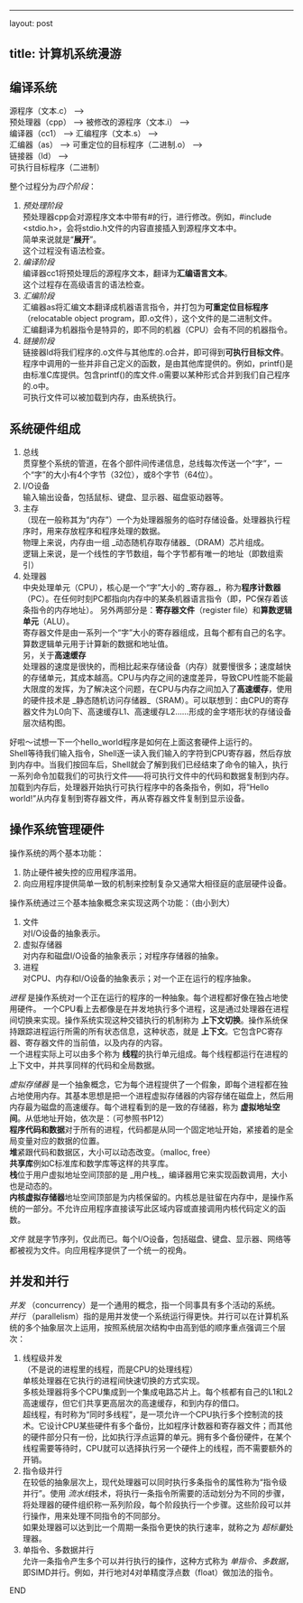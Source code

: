 ---
layout: post  
## title: 计算机系统漫游

## 编译系统  
源程序（文本.c） --\>  
预处理器（cpp） --\> 被修改的源程序（文本.i） --\>  
编译器（cc1） --\> 汇编程序（文本.s） --\>  
汇编器（as） --\> 可重定位的目标程序（二进制.o） --\>  
链接器（ld） --\>  
可执行目标程序（二进制）

整个过程分为*四个阶段*：  
1. _预处理阶段_  
    预处理器cpp会对源程序文本中带有#的行，进行修改。例如，#include \<stdio.h\>，会将stdio.h文件的内容直接插入到源程序文本中。  
    简单来说就是“**展开**”。  
    这个过程没有语法检查。
2. _编译阶段_  
	编译器cc1将预处理后的源程序文本，翻译为**汇编语言文本**。  
	这个过程存在高级语言的语法检查。
3. _汇编阶段_  
	汇编器as将汇编文本翻译成机器语言指令，并打包为**可重定位目标程序**（relocatable object program，即.o文件），这个文件的是二进制文件。  
	汇编翻译为机器指令是特异的，即不同的机器（CPU）会有不同的机器指令。
4. _链接阶段_  
	链接器ld将我们程序的.o文件与其他库的.o合并，即可得到**可执行目标文件**。程序中调用的一些并非自己定义的函数，是由其他库提供的。例如，printf()是由标准C库提供。包含printf()的库文件.o需要以某种形式合并到我们自己程序的.o中。  
	可执行文件可以被加载到内存，由系统执行。

## 系统硬件组成  
1. 总线  
    贯穿整个系统的管道，在各个部件间传递信息，总线每次传送一个“字”，一个“字”的大小有4个字节（32位），或8个字节（64位）。
2. I/O设备  
	输入输出设备，包括鼠标、键盘、显示器、磁盘驱动器等。
3. 主存  
	（现在一般称其为“内存”）一个为处理器服务的临时存储设备。处理器执行程序时，用来存放程序和程序处理的数据。  
	物理上来说，内存由一组 \_动态随机存取存储器\_（DRAM）芯片组成。  
	逻辑上来说，是一个线性的字节数组，每个字节都有唯一的地址（即数组索引）  
4. 处理器  
	中央处理单元（CPU），核心是一个“字”大小的 \_寄存器\_，称为**程序计数器**（PC）。在任何时刻PC都指向内存中的某条机器语言指令（即，PC保存着该条指令的内存地址）。
	另外两部分是：**寄存器文件**（register file）和**算数逻辑单元**（ALU）。  
	寄存器文件是由一系列一个“字”大小的寄存器组成，且每个都有自己的名字。  
	算数逻辑单元用于计算新的数据和地址值。  
	另，关于**高速缓存**  
	处理器的速度是很快的，而相比起来存储设备（内存）就要慢很多；速度越快的存储单元，其成本越高。CPU与内存之间的速度差异，导致CPU性能不能最大限度的发挥，为了解决这个问题，在CPU与内存之间加入了**高速缓存**，使用的硬件技术是 \_静态随机访问存储器\_（SRAM）。可以联想到：由CPU的寄存器文件为L0向下、高速缓存L1、高速缓存L2……形成的金字塔形状的存储设备层次结构图。

好啦～试想一下一个hello\_world程序是如何在上面这套硬件上运行的。  
Shell等待我们输入指令，Shell逐一读入我们输入的字符到CPU寄存器，然后存放到内存中。当我们按回车后，Shell就会了解到我们已经结束了命令的输入，执行一系列命令加载我们的可执行文件——将可执行文件中的代码和数据复制到内存。加载到内存后，处理器开始执行可执行程序中的各条指令，例如，将“Hello world!”从内存复制到寄存器文件，再从寄存器文件复制到显示设备。  

## 操作系统管理硬件  
操作系统的两个基本功能：
1. 防止硬件被失控的应用程序滥用。
2. 向应用程序提供简单一致的机制来控制复杂又通常大相径庭的底层硬件设备。

操作系统通过三个基本抽象概念来实现这两个功能：（由小到大）
1. 文件  
	对I/O设备的抽象表示。 
2. 虚拟存储器  
	对内存和磁盘I/O设备的抽象表示；对程序存储器的抽象。  
3. 进程  
	对CPU、内存和I/O设备的抽象表示；对一个正在运行的程序抽象。  

_进程_ 是操作系统对一个正在运行的程序的一种抽象。每个进程都好像在独占地使用硬件。 
一个CPU看上去都像是在并发地执行多个进程，这是通过处理器在进程间切换来实现。操作系统实现这种交错执行的机制称为 **上下文切换**。操作系统保持跟踪进程运行所需的所有状态信息，这种状态，就是 **上下文**。它包含PC寄存器、寄存器文件的当前值，以及内存的内容。  
一个进程实际上可以由多个称为 **线程**的执行单元组成。每个线程都运行在进程的上下文中，并共享同样的代码和全局数据。  

_虚拟存储器_ 是一个抽象概念，它为每个进程提供了一个假象，即每个进程都在独占地使用内存。其基本思想是把一个进程虚拟存储器的内容存储在磁盘上，然后用内存最为磁盘的高速缓存。每个进程看到的是一致的存储器，称为 **虚拟地址空间**。从低地址开始，依次是：（可参照书P12）  
**程序代码和数据**对于所有的进程，代码都是从同一个固定地址开始，紧接着的是全局变量对应的数据的位置。  
**堆**紧跟代码和数据区，大小可以动态改变。（malloc, free）  
**共享库**例如C标准库和数学库等这样的共享库。  
**栈**位于用户虚拟地址空间顶部的是 \_用户栈\_，编译器用它来实现函数调用，大小也是动态的。  
**内核虚拟存储器**地址空间顶部是为内核保留的。内核总是驻留在内存中，是操作系统的一部分。不允许应用程序直接读写此区域内容或直接调用内核代码定义的函数。  

_文件_ 就是字节序列，仅此而已。每个I/O设备，包括磁盘、键盘、显示器、网络等都被视为文件。向应用程序提供了一个统一的视角。  

## 并发和并行  
_并发_ （concurrency）是一个通用的概念，指一个同事具有多个活动的系统。  
_并行_ （parallelism）指的是用并发使一个系统运行得更快。并行可以在计算机系统的多个抽象层次上运用，按照系统层次结构中由高到低的顺序重点强调三个层次：  
1. 线程级并发  
    （不是说的进程里的线程，而是CPU的处理线程）  
    单核处理器在它执行的进程间快速切换的方式实现。  
    多核处理器将多个CPU集成到一个集成电路芯片上。每个核都有自己的L1和L2高速缓存，但它们共享更高层次的高速缓存，和到内存的借口。  
    超线程，有时称为“同时多线程”，是一项允许一个CPU执行多个控制流的技术。它设计CPU某些硬件有多个备份，比如程序计数器和寄存器文件；而其他的硬件部分只有一份，比如执行浮点运算的单元。拥有多个备份硬件，在某个线程需要等待时，CPU就可以选择执行另一个硬件上的线程，而不需要额外的开销。  
2. 指令级并行  
    在较低的抽象层次上，现代处理器可以同时执行多条指令的属性称为“指令级并行”。使用 *流水线*技术，将执行一条指令所需要的活动划分为不同的步骤，将处理器的硬件组织称一系列阶段，每个阶段执行一个步骤。这些阶段可以并行操作，用来处理不同指令的不同部分。  
    如果处理器可以达到比一个周期一条指令更快的执行速率，就称之为 *超标量*处理器。  
3. 单指令、多数据并行  
    允许一条指令产生多个可以并行执行的操作，这种方式称为 *单指令、多数据*，即SIMD并行。例如，并行地对4对单精度浮点数（float）做加法的指令。  

END